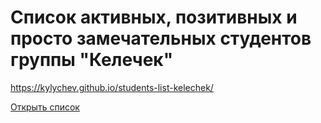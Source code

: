 # Список активных, позитивных и просто замечательных студентов группы "Келечек"
https://kylychev.github.io/students-list-kelechek/

[Открыть список](https://zhanybekovych.github.io/students-list-kelechek/)
